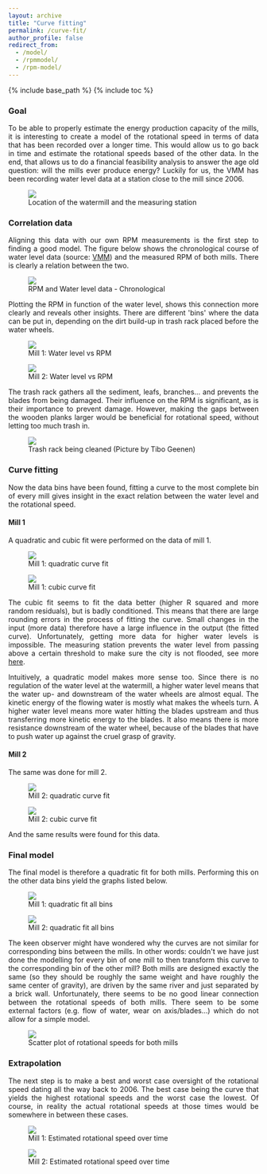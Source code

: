 ```yaml
---
layout: archive
title: "Curve fitting"
permalink: /curve-fit/
author_profile: false
redirect_from:
  - /model/
  - /rpmmodel/
  - /rpm-model/
---
```

<style>body {text-align: justify}</style>

{% include base_path %}
{% include toc %}

### Goal

To be able to properly estimate the energy production capacity of the mills, it is interesting to create a model of the rotational speed in terms of data that has been recorded over a longer time. This would allow us to go back in time and estimate the rotational speeds based of the other data. In the end, that allows us to do a financial feasibility analysis to answer the age old question: will the mills ever produce energy? Luckily for us, the VMM has been recording water level data at a station close to the mill since 2006.

<figure>
  <img src="/images/modelfitgraphs/mapwithlegend.png">
  <figcaption>Location of the watermill and the measuring station</figcaption>
</figure>

### Correlation data

Aligning this data with our own RPM measurements is the first step to finding a good model. The figure below shows the chronological course of water level data (source: [VMM](https://www.waterinfo.be/station/01K08_012)) and the measured RPM of both mills. There is clearly a relation between the two.

<figure>
  <img src="/images/modelfitgraphs/RPM-and-water level-data.png">
  <figcaption>RPM and Water level data - Chronological</figcaption>
</figure>

Plotting the RPM in function of the water level, shows this connection more clearly and reveals other insights. There are different 'bins' where the data can be put in, depending on the dirt build-up in trash rack placed before the water wheels.

<figure>
  <img src="/images/modelfitgraphs/AllDataUnfitted-Mill-1.png">
  <figcaption>Mill 1: Water level vs RPM</figcaption>
</figure>

<figure>
  <img src="/images/modelfitgraphs/AllDataUnfitted-Mill-2.png">
  <figcaption>Mill 2: Water level vs RPM</figcaption>
</figure>

The trash rack gathers all the sediment, leafs, branches... and prevents the blades from being damaged. Their influence on the RPM is significant, as is their importance to prevent damage. However, making the gaps between the wooden planks larger would be beneficial for rotational speed, without letting too much trash in.

<figure>
    <img src="/images/modelfitgraphs/trash-rack-cleaning.jpg">
    <figcaption>Trash rack being cleaned (Picture by Tibo Geenen)</figcaption>
</figure>

### Curve fitting

Now the data bins have been found, fitting a curve to the most complete bin of every mill gives insight in the exact relation between the water level and the rotational speed.

#### Mill 1

A quadratic and cubic fit were performed on the data of mill 1.

<figure>
  <img src="/images/modelfitgraphs/ModelFit-Mill-1-Most-complete-Quadratic.png">
  <figcaption>Mill 1: quadratic curve fit</figcaption>
</figure>

<figure>
  <img src="/images/modelfitgraphs/ModelFit-Mill-1-Most-complete-Cubic.png">
  <figcaption>Mill 1: cubic curve fit</figcaption>
</figure>

The cubic fit seems to fit the data better (higher R squared and more random residuals), but is badly conditioned. This means that there are large rounding errors in the process of fitting the curve. Small changes in the input (more data) therefore have a large influence in the output (the fitted curve). Unfortunately, getting more data for higher water levels is impossible. The measuring station prevents the water level from passing above a certain threshold to make sure the city is not flooded, see more [here](https://arenberg-watermill.github.io/water-level-station/).

Intuitively, a quadratic model makes more sense too. Since there is no regulation of the water level at the watermill, a higher water level means that the water up- and downstream of the water wheels are almost equal. The kinetic energy of the flowing water is mostly what makes the wheels turn.
A higher water level means more water hitting the blades upstream and thus transferring more kinetic energy to the blades. It also means there is more resistance downstream of the water wheel, because of the blades that have to push water up against the cruel grasp of gravity.

#### Mill 2

The same was done for mill 2.

<figure>
  <img src="/images/modelfitgraphs/ModelFit-Mill-2-Most-complete-Quadratic.png">
  <figcaption>Mill 2: quadratic curve fit</figcaption>
</figure>

<figure>
  <img src="/images/modelfitgraphs/ModelFit-Mill-2-Most-complete-Cubic.png">
  <figcaption>Mill 2: cubic curve fit</figcaption>
</figure>

And the same results were found for this data.

### Final model

The final model is therefore a quadratic fit for both mills. Performing this on the other data bins yield the graphs listed below.

<figure>
  <img src="/images/modelfitgraphs/quadraticfit-alldata-mill1.png">
  <figcaption>Mill 1: quadratic fit all bins</figcaption>
</figure>

<figure>
  <img src="/images/modelfitgraphs/quadraticfit-alldata-mill2.png">
  <figcaption>Mill 2: quadratic fit all bins</figcaption>
</figure>

The keen observer might have wondered why the curves are not similar for corresponding bins between the mills. In other words: couldn't we have just done the modelling for every bin of one mill to then transform this curve to the corresponding bin of the other mill? Both mills are designed exactly the same (so they should be roughly the same weight and have roughly the same center of gravity), are driven by the same river and just separated by a brick wall. Unfortunately, there seems to be no good linear connection between the rotational speeds of both mills. There seem to be some external factors (e.g. flow of water, wear on axis/blades...) which do not allow for a simple model.

<figure>
  <img src="/images/modelfitgraphs/RPM1-2-scatter.png">
  <figcaption>Scatter plot of rotational speeds for both mills</figcaption>
</figure>

### Extrapolation

The next step is to make a best and worst case oversight of the rotational speed dating all the way back to 2006. The best case being the curve that yields the highest rotational speeds and the worst case the lowest. Of course, in reality the actual rotational speeds at those times would be somewhere in between these cases.

<figure>
  <img src="/images/modelfitgraphs/mill1-extrapolate-quadratic.png">
  <figcaption>Mill 1: Estimated rotational speed over time</figcaption>
</figure>

<figure>
  <img src="/images/modelfitgraphs/mill2-extrapolate-quadratic.png">
  <figcaption>Mill 2: Estimated rotational speed over time</figcaption>
</figure>